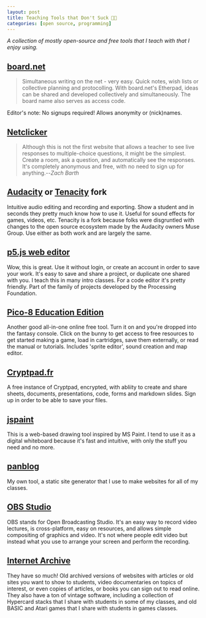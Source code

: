 ```yaml
---
layout: post
title: Teaching Tools that Don't Suck 🧑‍🏫
categories: [open source, programming]
---
```


*A collection of mostly open-source and free tools that I teach with that I enjoy using.*

## [board.net](https://board.net/)

> Simultaneous writing on the net - very easy. Quick notes, wish lists or collective planning and protocolling. With board.net's Etherpad, ideas can be shared and developed collectively and simultaneously. The board name also serves as access code.

Editor's note: No signups required! Allows anonymity or (nick)names.

## [Netclicker](https://www.netclicker.net/)

> Although this is not the first website that allows a teacher to see live responses to multiple-choice questions, it might be the simplest. Create a room, ask a question, and automatically see the responses. It's completely anonymous and free, with no need to sign up for anything.--*Zach Barth*

## [Audacity](https://www.audacityteam.org/download/) or [Tenacity](https://tenacityaudio.org/) fork

Intuitive audio editing and recording and exporting. Show a student and in seconds they pretty much know how to use it. Useful for sound effects for games, videos, etc. Tenacity is a fork because folks were disgruntled with changes to the open source ecosystem made by the Audacity owners Muse Group. Use either as both work and are largely the same.

## [p5.js web editor](https://editor.p5js.org/)

Wow, this is great. Use it without login, or create an account in order to save your work. It's easy to save and share a project, or duplicate one shared with you. I teach this in many intro classes. For a code editor it's pretty friendly. Part of the family of projects developed by the Processing Foundation.

## [Pico-8 Education Edition](https://www.pico-8-edu.com/)

Another good all-in-one online free tool. Turn it on and you're dropped into the fantasy console. Click on the bunny to get access to free resources to get started making a game, load in cartridges, save them externally, or read the manual or tutorials. Includes 'sprite editor', sound creation and map editor.

## [Cryptpad.fr](https://cryptpad.fr/)

A free instance of Cryptpad, encrypted, with abliity to create and share sheets, documents, presentations, code, forms and markdown slides. Sign up in order to be able to save your files.

## [jspaint](https://jspaint.app)

This is a web-based drawing tool inspired by MS Paint. I tend to use it as a digital whiteboard because it's fast and intuitive, with only the stuff you need and no more.

## [panblog](https://tildegit.org/exquisitecorp/panblog)

My own tool, a static site generator that I use to make websites for all of my classes. 

## [OBS Studio](https://obsproject.com/)

OBS stands for Open Broadcasting Studio. It's an easy way to record video lectures, is cross-platform, easy on resources, and allows simple compositing of graphics and video. It's not where people edit video but instead what you use to arrange your screen and perform the recording.

## [Internet Archive](https://archive.org)

They have so much! Old archived versions of websites with articles or old sites you want to show to students, video documentaries on topics of interest, or even copies of articles, or books you can sign out to read online. They also have a ton of vintage software, including a collection of Hypercard stacks that I share with students in some of my classes, and old BASIC and Atari games that I share with students in games classes.
